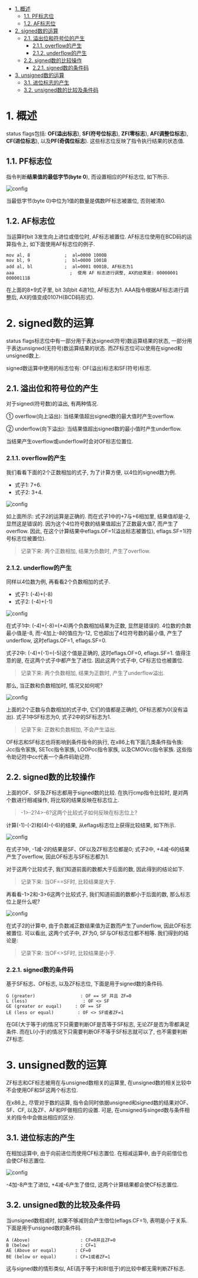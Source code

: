 
<!-- @import "[TOC]" {cmd="toc" depthFrom=1 depthTo=6 orderedList=false} -->

<!-- code_chunk_output -->

- [1. 概述](#1-概述)
  - [1.1. PF标志位](#11-pf标志位)
  - [1.2. AF标志位](#12-af标志位)
- [2. signed数的运算](#2-signed数的运算)
  - [2.1. 溢出位和符号位的产生](#21-溢出位和符号位的产生)
    - [2.1.1. overflow的产生](#211-overflow的产生)
    - [2.1.2. underflow的产生](#212-underflow的产生)
  - [2.2. signed数的比较操作](#22-signed数的比较操作)
    - [2.2.1. signed数的条件码](#221-signed数的条件码)
- [3. unsigned数的运算](#3-unsigned数的运算)
  - [3.1. 进位标志的产生](#31-进位标志的产生)
  - [3.2. unsigned数的比较及条件码](#32-unsigned数的比较及条件码)

<!-- /code_chunk_output -->

# 1. 概述

status flags包括: **OF(溢出标志**), **SF(符号位标志**), **ZF(零标志**), **AF(调整位标志**), **CF(进位标志**), 以及**PF(奇偶位标志**). 这些标志位反映了指令执行结果的状态值.

## 1.1. PF标志位

指令判断**结果值的最低字节(byte 0**), 而设置相应的PF标志位, 如下所示.

![config](./images/2.png)

当最低字节(byte 0)中位为1值的数量是偶数PF标志被置位, 否则被清0.

## 1.2. AF标志位

当运算时bit 3发生向上进位或借位时, AF标志被置位. AF标志位使用在BCD码的运算指令上, 如下面使用AF标志位的例子.

```assembly
mov al, 8             ;  al=0000 1000B
mov bl, 9             ;  bl=0000 1001B
add al, bl            ;  al=0001 0001B, AF标志为1
aaa                     ;  使用 AF 标志进行调整, AX的结果是: 00000001 00000111B
```

在上面的8+9式子里, bit 3向bit 4进1位, AF标志为1. AAA指令根据AF标志进行调整后, AX的值变成0107H(BCD码形式).

# 2. signed数的运算

status flags标志位中有一部分用于表达signed(符号)数运算结果的状态, 一部分用于表达unsigned(无符号)数运算结果的状态. 而ZF标志位可以使用在signed和unsigned数上.

signed数运算中使用的标志位有: OF(溢出)标志和SF(符号)标志.

## 2.1. 溢出位和符号位的产生

对于signed(符号数)的溢出, 有两种情况.

① overflow(向上溢出): 当结果值超出signed数的最大值时产生overflow.

② underflow(向下溢出): 当结果值超出signed数的最小值时产生underflow.

当结果产生overflow或underflow时会对OF标志位置位.

### 2.1.1. overflow的产生

我们看看下面的2个正数相加的式子, 为了计算方便, 以4位的signed数为例.

- 式子1: 7+6.
- 式子2: 3+4.

![config](./images/3.png)

如上面所示: 式子2的运算是正确的. 而在式子1中的+7与+6相加里, 结果值却是-2, 显然这是错误的. 因为这个4位符号数的结果值超出了正数最大值7, 而产生了overflow. 因此, 在这个计算结果中eflags.OF=1(溢出标志被置位), eflags.SF=1(符号标志位被置位).

>记录下来: 两个正数相加, 结果为负数时, 产生了overflow.

### 2.1.2. underflow的产生

同样以4位数为例, 再看看2个负数相加的式子.

- 式子1: (-4)+(-8)
- 式子2: (-4)+(-1)

![config](./images/4.png)

在式子1中: (-4)+(-8)=(+4)两个负数相加结果为正数, 显然是错误的. 4位数的负数最小值是-8, 而-4加上-8的值应为-12, 它也超出了4位符号数的最小值, 产生了underflow, 这时eflags.OF=1, eflags.SF=0.

式子2中: (-4)+(-1)=(-5)这个值是正确的, 这时eflags.OF=0, eflags.SF=1. 值得注意的是, 在这两个式子中都产生了进位. 因此这两个式子中, CF标志位也被置位.

>记录下来: 两个负数相加, 结果为正数时, 产生了underflow溢出.

那么, 当正数和负数相加时, 情况又如何呢?

![config](./images/5.png)

上面的2个正数与负数相加的式子中, 它们的值都是正确的, OF标志都为0(没有溢出). 式子1中SF标志为0, 式子2中的SF标志为1.

>记录下来: 正数和负数相加, 不会产生溢出.

OF标志和SF标志也将影响到条件指令的执行, 在x86上有下面几类条件指令族: Jcc指令家族, SETcc指令家族, LOOPcc指令家族, 以及CMOVcc指令家族. 这些指令助记符中cc代表一个条件码助记符.

## 2.2. signed数的比较操作

上面的OF、SF及ZF标志都用于signed数的比较. 在执行cmp指令比较时, 是对两个数进行相减操作, 将比较的结果反映在标志位上.

>\-1\>\-2?4\>\-6?这两个比较式子如何反映在标志位上?

计算(-1)-(-2)和(4)-(-6)的结果, 从eflags标志位上获得比较结果, 如下所示.

![config](./images/6.png)

在式子1中, -1减-2的结果是SF、OF以及ZF标志位都是0; 式子2中, +4减-6的结果产生了overflow, 因此OF标志与SF标志都为1.

对于这两个比较式子, 我们知道前面的数都大于后面的数, 因此得到的结论如下.

>记录下来: 当OF==SF时, 比较结果是大于.

再看看-1>2和-3>6这两个比较式子, 我们知道前面的数都小于后面的数, 那么标志位上是什么呢?

![config](./images/7.png)

在式子2的计算中, 由于负数减正数结果值为正数而产生了underflow, 因此OF标志被置位. 可以看出, 这两个式子中, ZF为0, SF与OF标志位都不相等. 我们得到的结论是:

>记录下来: 当OF<>SF时, 比较结果是小于.

### 2.2.1. signed数的条件码

基于SF标志、OF标志, 以及ZF标志位, 下面是用于signed数的条件码.

```
G (greater)                 : OF == SF 并且 ZF=0
L (less)                     : OF <> SF
GE (greater or euqal)     : OF == SF
LE (less or equal)         : OF <> SF或者ZF=1
```

在GE(大于等于)的情况下只需要判断OF是否等于SF标志, 无论ZF是否为零都满足条件. 而在L(小于)的情况下只需要判断OF不等于SF标志就可以了, 也不需要判断ZF标志.

# 3. unsigned数的运算

ZF标志和CF标志被用在与unsigned数相关的运算里, 在unsigned数的相关比较中不会使用OF和SF这两个标志位.

在x86上, 尽管对于数的运算, 指令会同时依据unsigned和signed数的结果对OF、SF、CF, 以及ZF、AF和PF做相应的设置. 可是, 在unsigned与singed数与条件相关的指令中会做出相应的区分.

## 3.1. 进位标志的产生

在相加运算中, 由于向前进位而使用CF标志置位. 在相减运算中, 由于向前借位也会使CF标志置位.

![config](./images/8.png)

-4加-8产生了进位, +4减-6产生了借位, 这两个计算结果都会使CF标志置位.

## 3.2. unsigned数的比较及条件码

当unsigned数相减时, 如果不够减则会产生借位(eflags.CF=1), 表明是小于关系. 下面是用于unsigned数的条件码.

```
A (Above)                   : CF=0并且ZF=0
B (below)                   : CF=1
AE (Above or euqal)       : CF=0
BE (below or equal)       : CF=1或者ZF=1
```

这与signed数的情形类似, AE(高于等于)和B(低于)的比较中都无需判断ZF标志.